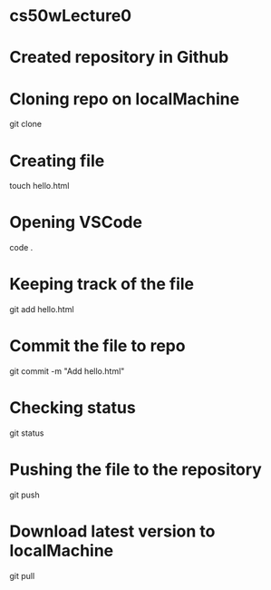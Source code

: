 # cs50wLecture0

# Created repository in Github
# Cloning repo on localMachine
git clone <url>

# Creating file
touch hello.html

# Opening VSCode
code .

# Keeping track of the file
git add hello.html

# Commit the file to repo
git commit -m "Add hello.html"

# Checking status
git status

# Pushing the file to the repository
git push

# Download latest version to localMachine
git pull